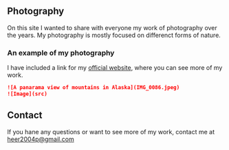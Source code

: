 ## Photography

On this site I wanted to share with everyone my work of photography over the years. 
My photography is mostly focused on differenct forms of nature. 

### An example of my photography 

I have included a link for my [official website](https://heer2004p.wixsite.com/mysite-1), where you can see more of my work. 

```markdown
![A panarama view of mountains in Alaska](IMG_0086.jpeg)
![Image](src)
```

## Contact

If you hane any questions or want to see more of my work, contact me at heer2004p@gmail.com  
